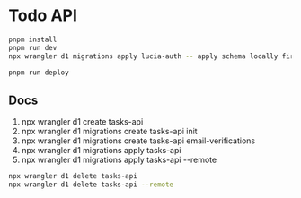 # Todo API

```bash
pnpm install
pnpm run dev
npx wrangler d1 migrations apply lucia-auth -- apply schema locally first time
```

```bash
pnpm run deploy
```

## Docs

1. npx wrangler d1 create tasks-api
2. npx wrangler d1 migrations create tasks-api init
3. npx wrangler d1 migrations create tasks-api email-verifications
4. npx wrangler d1 migrations apply tasks-api
5. npx wrangler d1 migrations apply tasks-api --remote

```bash
npx wrangler d1 delete tasks-api
npx wrangler d1 delete tasks-api --remote
```
